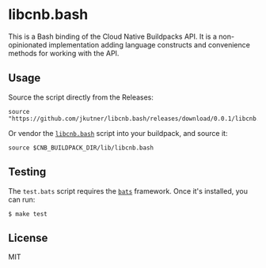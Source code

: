 # libcnb.bash

This is a Bash binding of the Cloud Native Buildpacks API. It is a non-opinionated implementation adding language constructs and convenience methods for working with the API.

## Usage

Source the script directly from the Releases:

```
source "https://github.com/jkutner/libcnb.bash/releases/download/0.0.1/libcnb.bash"
```

Or vendor the [`libcnb.bash`](https://github.com/jkutner/libcnb.bash/blob/main/libcnb.bash) script into your buildpack, and source it:

```sh-sesssion
source $CNB_BUILDPACK_DIR/lib/libcnb.bash
```

## Testing

The `test.bats` script requires the [`bats`](https://github.com/sstephenson/bats) framework. Once it's installed, you can run:

```
$ make test
```

## License

MIT
